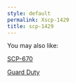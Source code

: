 ```yaml
---
style: default
permalink: Xscp-1429
title: scp-1429
---
```

You may also like:

[SCP-670](http://scp-wiki.net/scp-670)

[Guard Duty](http://scp-wiki.net/guard-duty)
